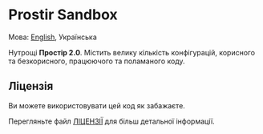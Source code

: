 # Prostir Sandbox

Мова: [English](README.md), Українська

Нутрощі **Простір 2.0**. Містить велику кількість конфігурацій, корисного
та безкорисного, працюючого та поламаного коду.

## Ліцензія

Ви можете використовувати цей код як забажаєте.

Перегляньте файл [ЛІЦЕНЗІЇ](LICENSE.txt) для більш детальної інформації.
